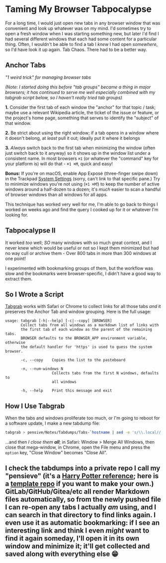 Taming My Browser Tabpocalypse
================================

For a long time, I would just open new tabs in any browser window that was convenient and look up whatever was on my mind.  I'd sometimes try to open a fresh window when I was starting something new, but later I'd find I had several different windows that each had some content for a particular thing.  Often, I wouldn't be able to find a tab I _knew_ I had open _somewhere_, so I'd have look it up again.  Tab Chaos.  There had to be a better way.

Anchor Tabs
-----------
_"1 weird trick" for managing browser tabs_

_(Note: I started doing this before "tab groups" became a thing in major browsers; it has continued to serve me well especially combined with my tabgrab script below, so I haven't really tried tab groups)_

**1.** Consider the first tab of each window the "anchor" for that topic / task; maybe use a relevant Wikipedia article, the ticket of the issue or feature, or the project's home page, something that serves to identify the "subject" of that window.

**2.** Be strict about using the right window; if a tab opens in a window where it doesn't belong, at _least_ pull it out; ideally put it where it belongs

**3.** _Always_ switch back to the first tab when minimizing the window (often just switch back to it anyway) so it shows up in the window list under a consistent name.  In most browsers `⌘1` (or whatever the "command" key for your platform is) will do that - `⌘1 ⌘M`, quick and easy!

**Bonus:** If you're on macOS, enable App Exposé (three-finger swipe down) in the Trackpad [System Settings](x-apple.systempreferences:) (sorry, can't link to that specific pane.)  Try to minimize windows you're not using (`⌘1 ⌘M`!) to keep the number of active windows around a half-dozen to a dozen; it's _much_ easier to scan a handful of browser windows than all windows for all apps.

This technique has worked very well for me, I'm able to go back to things I worked on weeks ago and find the query I cooked up for it or whatever I'm looking for.

Tabpocalypse II
---------------
It worked _too_ well; _SO_ many windows with so much great context, and I never knew which would be useful or not so I kept them minimized but had no way cull or archive them - Over 800 tabs in more than 300 windows at one point!

I experimented with bookmarking groups of them, but the workflow was slow and the bookmarks were browser-specific, I didn't have a good way to extract them.

So I Wrote a Script
-------------------
[Tabgrab](https://github.com/inventhouse/BenBin/blob/master/tabgrab) works with Safari or Chrome to collect links for all those tabs _and_ it preserves the Anchor Tab and window grouping.  Here is the full usage:

```
usage: tabgrab [-h|--help] [-c|--copy] [BROWSER]
       Collect tabs from all windows as a markdown list of links with
       the first tab of each window as the parent of the remaining tabs.
       BROWSER defaults to the BROWSER_APP environment variable, otherwise
       the default handler for 'https' is used to guess the system browser.

       -c, --copy    Copies the list to the pasteboard

       -n, --num-windows N
                     Collects tabs from the first N windows, defaults to
                     all windows

       -h, --help    Print this message and exit
```

How I Use Tabgrab
-----------------
When the tabs and windows proliferate too much, or I'm going to reboot for a software update, I make a new tabdump file:
```sh
tabgrab > pensive/Notes/Tabdumps/Tabs-`hostname | sed -e 's/\\.local//'`_`date "+%Y-%m-%d"`.md
```

...and then _I close them **all**_; in Safari: Window > Merge All Windows, then close that mega-window, in Chrome, open the File menu and press the `option` key, "Close Window" becomes "Close All".

I check the tabdumps into a private repo I call my "pensieve" (it's a [Harry Potter reference](https://www.wizardingworld.com/writing-by-jk-rowling/pensieve); here is a [template repo](https://github.com/inventhouse/pensieve?tab=readme-ov-file#making-your-own-pensieve) if you want to make your own.)  GitLab/GitHub/Gitea/etc all render Markdown files automatically, so from the newly pushed file I can re-open any tabs I actually _am_ using, and I can search in that directory to find links again.
  I even use it as automatic bookmarking: if I see an interesting link and think I even _might_ want to find it again someday, I'll open it in its own window and minimize it; it'll get collected and saved along with everything else 😁
---
